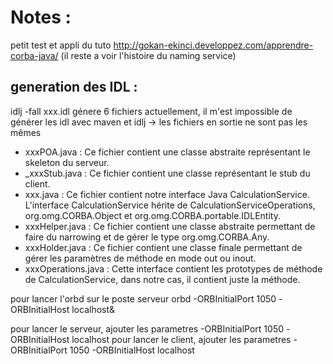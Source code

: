 # Notes : 

petit test et appli du tuto http://gokan-ekinci.developpez.com/apprendre-corba-java/
(il reste a voir l'histoire du naming service)

## generation des IDL : 
idlj -fall xxx.idl génere 6 fichiers 
actuellement, il m'est impossible de générer les idl avec maven et idlj -> les fichiers en sortie ne sont pas les mêmes


* xxxPOA.java : Ce fichier contient une classe abstraite représentant le skeleton du serveur.
* _xxxStub.java : Ce fichier contient une classe représentant le stub du client.
* xxx.java : Ce fichier contient notre interface Java CalculationService. L'interface CalculationService hérite de CalculationServiceOperations, org.omg.CORBA.Object et org.omg.CORBA.portable.IDLEntity.
* xxxHelper.java : Ce fichier contient une classe abstraite permettant de faire du narrowing et de gérer le type org.omg.CORBA.Any.
* xxxHolder.java : Ce fichier contient une classe finale permettant de gérer les paramètres de méthode en mode out ou inout.
* xxxOperations.java : Cette interface contient les prototypes de méthode de CalculationService, dans notre cas, il contient juste la méthode.


pour lancer l'orbd sur le poste serveur
orbd -ORBInitialPort 1050 -ORBInitialHost localhost&

pour lancer le serveur, ajouter les parametres -ORBInitialPort 1050 -ORBInitialHost localhost
pour lancer le client, ajouter les parametres -ORBInitialPort 1050 -ORBInitialHost localhost 


 